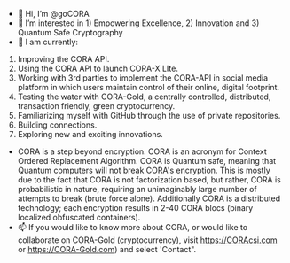 - 👋 Hi, I’m @goCORA
- 👀 I’m interested in 1) Empowering Excellence, 2) Innovation and 3) Quantum Safe Cryptography
- 💞️ I am currently:
1) Improving the CORA API.
2) Using the CORA API to launch CORA-X LIte.
3) Working with 3rd parties to implement the CORA-API in social media platform in which users maintain control of their online, digital footprint.
4) Testing the water with CORA-Gold, a centrally controlled, distributed, transaction friendly, green cryptocurrency.
5) Familiarizing myself with GitHub through the use of private repositories.
6) Building connections.
7) Exploring new and exciting innovations.
- CORA is a step beyond encryption. CORA is an acronym for Context Ordered Replacement Algorithm. CORA is Quantum safe, 
meaning that Quantum computers will not break CORA's encryption. 
This is mostly due to the fact that CORA is not factorization based, but rather, CORA is probabilistic in nature, requiring an unimaginably large number of attempts to break (brute force alone). 
Additionally CORA is a distributed technology; each encryption results in 2-40 CORA blocs (binary localized obfuscated containers).
- 📫 If you would like to know more about CORA, or would like to collaborate on CORA-Gold (cryptocurrency), visit https://CORAcsi.com or https://CORA-Gold.com) and select 'Contact".

<!---
goCORA/goCORA is a ✨ special ✨ repository because its `README.md` (this file) appears on your GitHub profile.
You can click the Preview link to take a look at your changes.
--->
